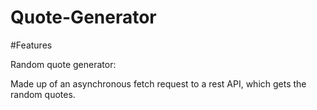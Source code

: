# Quote-Generator

#Features

Random quote generator: 

Made up of an asynchronous fetch request to a rest API, which gets the random quotes.
